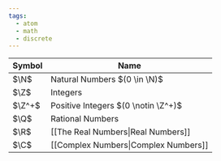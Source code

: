 ```yaml
---
tags:
  - atom
  - math
  - discrete
---
```

| Symbol | Name                                 |
| ------ | ------------------------------------ |
| $\N$   | Natural Numbers $(0 \in \N)$         |
| $\Z$   | Integers                             |
| $\Z^+$ | Positive Integers $(0 \notin \Z^+)$  |
| $\Q$   | Rational Numbers                     |
| $\R$   | [[The Real Numbers\|Real Numbers]]   |
| $\C$   | [[Complex Numbers\|Complex Numbers]] |
